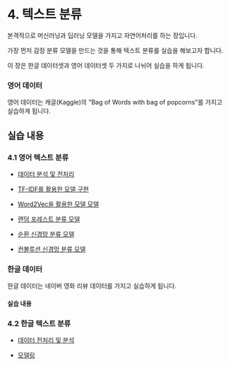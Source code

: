 # 4. 텍스트 분류

본격적으로 머신러닝과 딥러닝 모델을 가지고 자연어처리를 하는 장입니다.

가장 먼저 감정 분류 모델을 만드는 것을 통해 텍스트 분류를 실습을 해보고자 합니다.

이 장은 한글 데이터셋과 영어 데이터셋 두 가지로 나뉘어 실습을 하게 됩니다.

### 영어 데이터

영어 데이터는 캐글(Kaggle)의 "Bag of Words with bag of popcorns"를 가지고 실습하게 됩니다.

## 실습 내용

### 4.1 영어 텍스트 분류
- [데이터 분석 및 전처리](./4.1.2.EDA&preprocessing.ipynb)

- [TF-IDF를 활용한 모델 구현](./4.1.4%20Linear%20Regression%20with%20TF-IDF.ipynb)

- [Word2Vec을 활용한 모델 모델](./4.1.4%20Linear%20Regression%20with%20Word2Vec.ipynb)

- [랜덤 포레스트 분류 모델](./4.1.5%20Random%20Forest.ipynb)

- [순환 신경망 분류 모델](./4.1.6%20RNN%20Classification.ipynb)

- [컨볼루션 신경망 분류 모델](./4.1.7.CNN_Classification.ipynb)


### 한글 데이터

한글 데이터는 네이버 영화 리뷰 데이터를 가지고 실습하게 됩니다.

#### 실습 내용

### 4.2 한글 텍스트 분류
- [데이터 전처리 및 분석](./4.2.2.EDA&preprocessing.ipynb)

- [모델링](./4.2.3.Korea%20Sentiment%20Modeling.ipynb)
